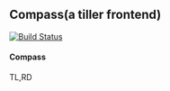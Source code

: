 ## Compass(a tiller frontend)

[![Build Status](http://drone.ke-cs.dev.qiniu.io/api/badges/weiwei04/compass/status.svg)](http://drone.ke-cs.dev.qiniu.io/weiwei04/compass)

#### Compass

TL,RD

